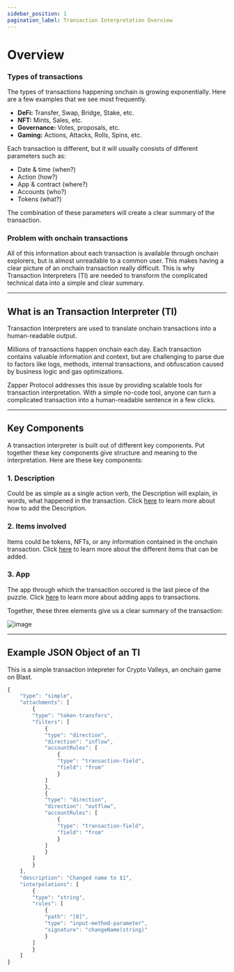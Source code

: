 ```yaml
---
sidebar_position: 1
pagination_label: Transaction Interpretation Overview
---
```


# Overview

### Types of transactions

The types of transactions happening onchain is growing exponentially. Here are a few examples that we see most frequently.

- **DeFi:** Transfer, Swap, Bridge, Stake, etc.
- **NFT:** Mints, Sales, etc.
- **Governance:** Votes, proposals, etc.
- **Gaming:** Actions, Attacks, Rolls, Spins, etc.

Each transaction is different, but it will usually consists of different parameters such as:

- Date & time (when?)
- Action (how?)
- App & contract (where?)
- Accounts (who?)
- Tokens (what?)

The combination of these parameters will create a clear summary of the transaction.


### Problem with onchain transactions

All of this information about each transaction is available through onchain explorers, but is almost unreadable to a common user. This makes having a clear picture of an onchain transaction really difficult. This is why Transaction Interpreters (TI) are needed to transform the complicated technical data into a simple and clear summary.

---

## What is an Transaction Interpreter (TI)

Transaction Interpreters are used to translate onchain transactions into a human-readable output.

Millions of transactions happen onchain each day. Each transaction contains valuable information and context, but are challenging to parse due to factors like logs, methods, internal transactions, and obfuscation caused by business logic and gas optimizations.

Zapper Protocol addresses this issue by providing scalable tools for transaction interpretation. With a simple no-code tool, anyone can turn a complicated transaction into a human-readable sentence in a few clicks.

---

## Key Components

A transaction interpreter is built out of different key components. Put together these key components give structure and meaning to the interpretation. Here are these key components:

### 1. Description

Could be as simple as a single action verb, the Description will explain, in words, what happened in the transaction. Click [here](guide/action-verb.md) to learn more about how to add the Description.

### 2. Items involved

Items could be tokens, NFTs, or any information contained in the onchain transaction. Click [here](guide/item-types.md) to learn more about the different items that can be added.

### 3. App

The app through which the transaction occured is the last piece of the puzzle. Click [here](guide/adding-app.md) to learn more about adding apps to transactions.

Together, these three elements give us a clear summary of the transaction:

![image](/img/assets/App.png)

---

## Example JSON Object of an TI

This is a simple transaction intepreter for Crypto Valleys, an onchain game on Blast.

```js
{
    "type": "simple",
    "attachments": [
        {
        "type": "token-transfers",
        "filters": [
            {
            "type": "direction",
            "direction": "inflow",
            "accountRules": [
                {
                "type": "transaction-field",
                "field": "from"
                }
            ]
            },
            {
            "type": "direction",
            "direction": "outflow",
            "accountRules": [
                {
                "type": "transaction-field",
                "field": "from"
                }
            ]
            }
        ]
        }
    ],
    "description": "Changed name to $1",
    "interpolations": [
        {
        "type": "string",
        "rules": [
            {
            "path": "[0]",
            "type": "input-method-parameter",
            "signature": "changeName(string)"
            }
        ]
        }
    ]
}
```
